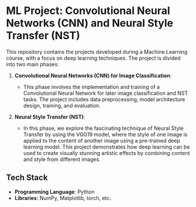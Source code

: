 # ML Project: Convolutional Neural Networks (CNN) and Neural Style Transfer (NST)

This repository contains the projects developed during a Machine Learning course, with a focus on deep learning techniques. The project is divided into two main phases:

1. **Convolutional Neural Networks (CNN) for Image Classification**:
   - This phase involves the implementation and training of a Convolutional Neural Network for later image classification and NST tasks. The project includes data preprocessing, model architecture design, training, and evaluation.

2. **Neural Style Transfer (NST)**:
   - In this phase, we explore the fascinating technique of Neural Style Transfer by using the VGG19 model, where the style of one image is applied to the content of another image using a pre-trained deep learning model. This project demonstrates how deep learning can be used to create visually stunning artistic effects by combining content and style from different images.

## Tech Stack
- **Programming Language**: Python
- **Libraries**: NumPy, Matplotlib, torch, etc.
